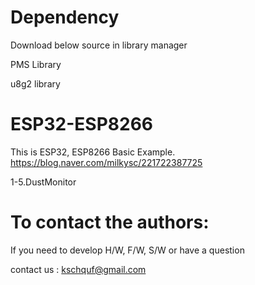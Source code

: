 # Dependency

  Download below source in library manager
  
  PMS Library 
  
  u8g2 library

# ESP32-ESP8266

   This is ESP32, ESP8266 Basic Example. 
   https://blog.naver.com/milkysc/221722387725
   
   1-5.DustMonitor

# To contact the authors:

If you need to develop H/W, F/W, S/W or have a question

contact us : kschquf@gmail.com

